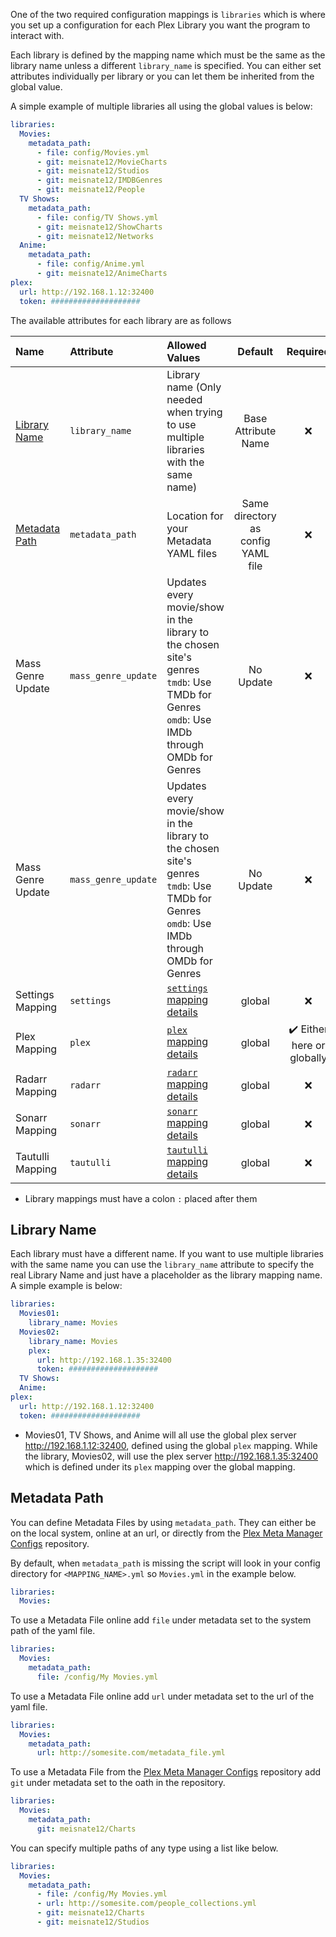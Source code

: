 One of the two required configuration mappings is `libraries` which is where you set up a configuration for each Plex Library you want the program to interact with. 

Each library is defined by the mapping name which must be the same as the library name unless a different `library_name` is specified. You can either set attributes individually per library or you can let them be inherited from the global value. 

A simple example of multiple libraries all using the global values is below:
```yaml
libraries:
  Movies:
    metadata_path:
      - file: config/Movies.yml
      - git: meisnate12/MovieCharts
      - git: meisnate12/Studios
      - git: meisnate12/IMDBGenres
      - git: meisnate12/People
  TV Shows:
    metadata_path:
      - file: config/TV Shows.yml
      - git: meisnate12/ShowCharts
      - git: meisnate12/Networks
  Anime:
    metadata_path:
      - file: config/Anime.yml
      - git: meisnate12/AnimeCharts
plex:
  url: http://192.168.1.12:32400
  token: ####################
```

The available attributes for each library are as follows

| Name | Attribute | Allowed Values | Default | Required |
| :--- | :--- | :--- | :---: | :---: |
| [Library Name](#library-name) | `library_name` | Library name (Only needed when trying to use multiple libraries with the same name) | Base Attribute Name | :x: |
| [Metadata Path](#metadata-path) | `metadata_path` | Location for your Metadata YAML files | Same directory as config YAML file | :x: |
| Mass Genre Update | `mass_genre_update` | Updates every movie/show in the library to the chosen site's genres<br>`tmdb`: Use TMDb for Genres<br>`omdb`: Use IMDb through OMDb for Genres | No Update | :x: |
| Mass Genre Update | `mass_genre_update` | Updates every movie/show in the library to the chosen site's genres<br>`tmdb`: Use TMDb for Genres<br>`omdb`: Use IMDb through OMDb for Genres | No Update | :x: |
| Settings Mapping | `settings` | [`settings` mapping details](https://github.com/meisnate12/Plex-Meta-Manager/wiki/Settings-Attributes) | global | :x: |
| Plex Mapping | `plex` | [`plex` mapping details](https://github.com/meisnate12/Plex-Meta-Manager/wiki/Plex-Attributes) | global | :heavy_check_mark: Either here or globally |
| Radarr Mapping | `radarr` | [`radarr` mapping details](https://github.com/meisnate12/Plex-Meta-Manager/wiki/Radarr-Attributes) | global | :x: |
| Sonarr Mapping | `sonarr` | [`sonarr` mapping details](https://github.com/meisnate12/Plex-Meta-Manager/wiki/Sonarr-Attributes) | global | :x: |
| Tautulli Mapping | `tautulli` | [`tautulli` mapping details](https://github.com/meisnate12/Plex-Meta-Manager/wiki/Tautulli-Attributes) | global | :x: |

* Library mappings must have a colon `:` placed after them

## Library Name

Each library must have a different name. If you want to use multiple libraries with the same name you can use the `library_name` attribute to specify the real Library Name and just have a placeholder as the library mapping name. A simple example is below:

```yaml
libraries:
  Movies01:
    library_name: Movies
  Movies02:
    library_name: Movies
    plex:
      url: http://192.168.1.35:32400
      token: ####################
  TV Shows:
  Anime:
plex:
  url: http://192.168.1.12:32400
  token: ####################
```

* Movies01, TV Shows, and Anime will all use the global plex server http://192.168.1.12:32400, defined using the global `plex` mapping. While the library, Movies02, will use the plex server http://192.168.1.35:32400 which is defined under its `plex` mapping over the global mapping.

## Metadata Path
You can define Metadata Files by using `metadata_path`. They can either be on the local system, online at an url, or directly from the [Plex Meta Manager Configs](https://github.com/meisnate12/Plex-Meta-Manager-Configs) repository.

By default, when `metadata_path` is missing the script will look in your config directory for `<MAPPING_NAME>.yml` so `Movies.yml` in the example below.
```yaml
libraries:
  Movies:
```
To use a Metadata File online add `file` under metadata set to the system path of the yaml file.
```yaml
libraries:
  Movies:
    metadata_path: 
      file: /config/My Movies.yml
```
To use a Metadata File online add `url` under metadata set to the url of the yaml file.
```yaml
libraries:
  Movies:
    metadata_path:
      url: http://somesite.com/metadata_file.yml
```
To use a Metadata File from the [Plex Meta Manager Configs](https://github.com/meisnate12/Plex-Meta-Manager-Configs) repository add `git` under metadata set to the oath in the repository.
```yaml
libraries:
  Movies:
    metadata_path:
      git: meisnate12/Charts
```
You can specify multiple paths of any type using a list like below.
```yaml
libraries:
  Movies:
    metadata_path:
      - file: /config/My Movies.yml
      - url: http://somesite.com/people_collections.yml
      - git: meisnate12/Charts
      - git: meisnate12/Studios
```